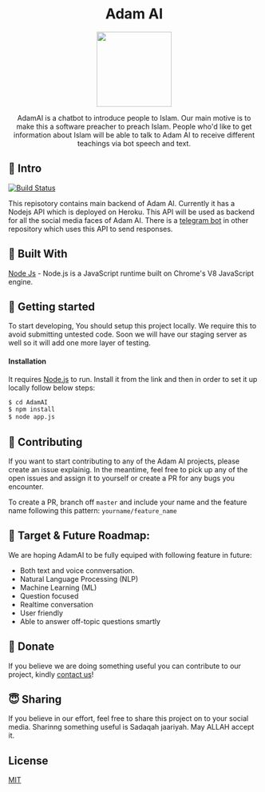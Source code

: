 <p align='center'>
  <h1 align='center'>Adam AI</h1>
  <p align='center'><img width='150' src='https://avatars1.githubusercontent.com/u/65319513?s=400&u=79dde67010bebec9093b504af779fc28d5c285ac&v=4' /></p>  
  <p align='center'>
    AdamAI is a chatbot to introduce people to Islam. Our main motive is to make this a software preacher to preach Islam. People who'd like to get information about Islam will be able to talk to Adam AI to receive different teachings via bot speech and text. 
  </p>
</p>
 
## 👋 Intro
[![Build Status](https://travis-ci.com/IAdamAi/AdamAI.svg?token=SzVqcxEhtJezzefm5yC1&branch=master)](https://travis-ci.com/IAdamAi/AdamAI)

This repisotory contains main backend of Adam AI. Currently it has a Nodejs API which is deployed on Heroku. This API will be used as backend for all the social media faces of Adam AI. There is a [telegram bot](https://github.com/IAdamAi/AdamAI_telegram) in other repository which uses this API to send responses.

## 🔧 Built With

[Node Js](https://nodejs.org/en/) - Node.js is a JavaScript runtime built on Chrome's V8 JavaScript engine.

## 🔧 Getting started
To start developing, You should setup this project locally. We require this to avoid submitting untested code. Soon we will have our staging server as well so it will add one more layer of testing.

#### Installation

It requires [Node.js](https://nodejs.org/)  to run. Install it from the link and then in order to set it up locally follow below steps:

```sh
$ cd AdamAI
$ npm install
$ node app.js
```

## 🔨 Contributing
If you want to start contributing to any of the Adam AI projects, please create an issue explainig. In the meantime, feel free to pick up any of the open issues and assign it to yourself or create a PR for any bugs you encounter.

To create a PR, branch off `master` and include your name and the feature name following this pattern: `yourname/feature_name`

## 🎯 Target & Future Roadmap:

We are hoping AdamAI to be fully equiped with following feature in future: 

* Both text and voice connversation.
* Natural Language Processing (NLP)
* Machine Learning (ML)
* Question focused 
* Realtime conversation 
* User friendly
* Able to answer off-topic questions smartly

## 💸 Donate
If you believe we are doing something useful you can contribute to our project, kindly [contact us](mailto:salam@iAdam.ai)!

## 😇 Sharing
If you believe in our effort, feel free to share this project on to your social media. Sharinng something useful is Sadaqah jaariyah. May ALLAH accept it. 

## License
<a href="https://github.com/IAdamAi/AdamAI/blob/master/LICENSE">MIT</a>

